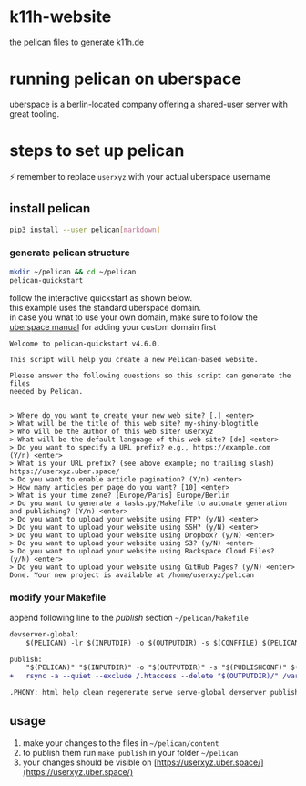 # k11h-website
the pelican files to generate k11h.de 

# running pelican on uberspace

uberspace is a berlin-located company offering a shared-user server with great tooling.

# steps to set up pelican

:zap: remember to replace `userxyz` with your actual uberspace username

## install pelican 
```bash
pip3 install --user pelican[markdown]
```

### generate pelican structure
```bash
mkdir ~/pelican && cd ~/pelican
pelican-quickstart
```

follow the interactive quickstart as shown below.  
this example uses the standard uberspace domain.     
in case you wnat to use your own domain, make sure to follow the [uberspace manual](https://manual.uberspace.de/web-domains/) for adding your custom domain first     

```
Welcome to pelican-quickstart v4.6.0.

This script will help you create a new Pelican-based website.

Please answer the following questions so this script can generate the files
needed by Pelican.


> Where do you want to create your new web site? [.] <enter>
> What will be the title of this web site? my-shiny-blogtitle
> Who will be the author of this web site? userxyz
> What will be the default language of this web site? [de] <enter>
> Do you want to specify a URL prefix? e.g., https://example.com   (Y/n) <enter>
> What is your URL prefix? (see above example; no trailing slash) https://userxyz.uber.space/ 
> Do you want to enable article pagination? (Y/n) <enter>
> How many articles per page do you want? [10] <enter>
> What is your time zone? [Europe/Paris] Europe/Berlin
> Do you want to generate a tasks.py/Makefile to automate generation and publishing? (Y/n) <enter>
> Do you want to upload your website using FTP? (y/N) <enter>
> Do you want to upload your website using SSH? (y/N) <enter>
> Do you want to upload your website using Dropbox? (y/N) <enter>
> Do you want to upload your website using S3? (y/N) <enter>
> Do you want to upload your website using Rackspace Cloud Files? (y/N) <enter>
> Do you want to upload your website using GitHub Pages? (y/N) <enter>
Done. Your new project is available at /home/userxyz/pelican
```

### modify your Makefile

append following line to the *publish* section `~/pelican/Makefile`

```diff
devserver-global:
	$(PELICAN) -lr $(INPUTDIR) -o $(OUTPUTDIR) -s $(CONFFILE) $(PELICANOPTS) -b 0.0.0.0

publish:
	"$(PELICAN)" "$(INPUTDIR)" -o "$(OUTPUTDIR)" -s "$(PUBLISHCONF)" $(PELICANOPTS)
+	rsync -a --quiet --exclude /.htaccess --delete "$(OUTPUTDIR)/" /var/www/virtual/userxyz/html 

.PHONY: html help clean regenerate serve serve-global devserver publish 
```

## usage

1. make your changes to the files in `~/pelican/content`
2. to publish them run `make publish` in your folder `~/pelican`
3. your changes should be visible on [https://userxyz.uber.space/](https://userxyz.uber.space/)